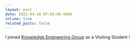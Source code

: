 ```yaml
---
layout: post
date: 2023-04-10 07:59:00-0400
inline: true
related_posts: false
---
```


I joined [Knowledge Engineering Group](http://keg.cs.tsinghua.edu.cn) as a Visiting Student !
